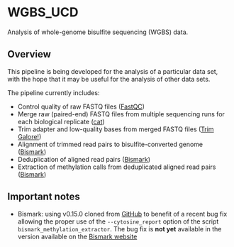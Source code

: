 # WGBS_UCD
Analysis of whole-genome bisulfite sequencing (WGBS) data.

## Overview

This pipeline is being developed for the analysis of a particular data set, with the hope that it may be useful for the analysis of other data sets.

The pipeline currently includes:

- Control quality of raw FASTQ files ([FastQC](http://www.bioinformatics.babraham.ac.uk/projects/fastqc/))
- Merge raw (paired-end) FASTQ files from multiple sequencing runs for each biological replicate ([cat](http://manpages.ubuntu.com/manpages/saucy/man1/cat.1.html))
- Trim adapter and low-quality bases from merged FASTQ files ([Trim Galore!](http://www.bioinformatics.babraham.ac.uk/projects/trim_galore/))
- Alignment of trimmed read pairs to bisulfite-converted genome ([Bismark](http://www.bioinformatics.babraham.ac.uk/projects/bismark/))
- Deduplication of aligned read pairs ([Bismark](http://www.bioinformatics.babraham.ac.uk/projects/bismark/))
- Extraction of methylation calls from deduplicated aligned read pairs ([Bismark](http://www.bioinformatics.babraham.ac.uk/projects/bismark/))


## Important notes

- Bismark: using v0.15.0 cloned from [GitHub](https://github.com/FelixKrueger/Bismark) to benefit of a recent bug fix allowing the proper use of the `--cytosine_report` option of the script `bismark_methylation_extractor`. The bug fix is **not yet** available in the version available on the [Bismark website](http://www.bioinformatics.babraham.ac.uk/projects/download.html#bismark)
